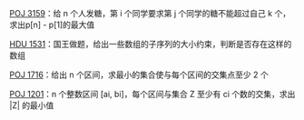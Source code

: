 [POJ 3159](https://github.com/Hapoa/Accepted/blob/master/23%20-%20%E5%B7%AE%E5%88%86%E7%BA%A6%E6%9D%9F/001%20-%20POJ%203159.md)：给 n 个人发糖，第 i 个同学要求第 j 个同学的糖不能超过自己 k 个，求出p[n] - p[1]的最大值

[HDU 1531](https://github.com/Hapoa/Accepted/blob/master/23%20-%20%E5%B7%AE%E5%88%86%E7%BA%A6%E6%9D%9F/002%20-%20HDU%201530.md)：国王做题，给出一些数组的子序列的大小约束，判断是否存在这样的数组

[POJ 1716](https://github.com/Hapoa/Accepted/blob/master/23%20-%20%E5%B7%AE%E5%88%86%E7%BA%A6%E6%9D%9F/003%20-%20POJ%201716.md)：给出 n 个区间，求最小的集合使与每个区间的交集点至少 2 个

[POJ 1201](https://github.com/Hapoa/Accepted/blob/master/23%20-%20%E5%B7%AE%E5%88%86%E7%BA%A6%E6%9D%9F/004%20-%20POJ%201201.md)：n 个整数区间 [ai, bi]，每个区间与集合 Z 至少有 ci 个数的交集，求出 |Z| 的最小值
























